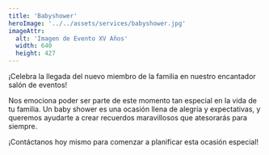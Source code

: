 ```yaml
---
title: 'Babyshower'
heroImage: '../../assets/services/babyshower.jpg'
imageAttr:
  alt: 'Imagen de Evento XV Años'
  width: 640
  height: 427
---
```


¡Celebra la llegada del nuevo miembro de la familia en nuestro encantador salón de eventos!

Nos emociona poder ser parte de este momento tan especial en la vida de tu familia. Un baby shower es una ocasión llena de alegría y expectativas, y queremos ayudarte a crear recuerdos maravillosos que atesorarás para siempre.

¡Contáctanos hoy mismo para comenzar a planificar esta ocasión especial!

